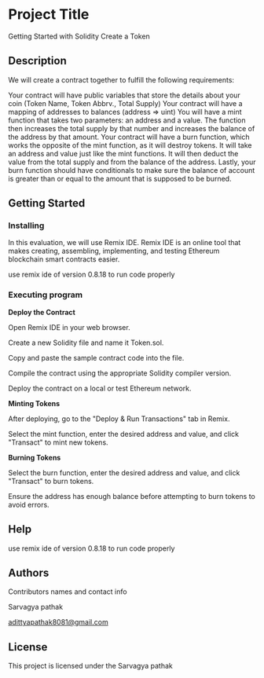 # Project Title
Getting Started with Solidity Create a Token
## Description

We will create a contract together to fulfill the following requirements:

Your contract will have public variables that store the details about your coin (Token Name, Token Abbrv., Total Supply)
Your contract will have a mapping of addresses to balances (address => uint)
You will have a mint function that takes two parameters: an address and a value. The function then increases the total supply by that number and increases the balance of the address by that amount.
Your contract will have a burn function, which works the opposite of the mint function, as it will destroy tokens. It will take an address and value just like the mint functions. It will then deduct the value from the total supply and from the balance of the address.
Lastly, your burn function should have conditionals to make sure the balance of account is greater than or equal to the amount that is supposed to be burned.

## Getting Started

### Installing

In this evaluation, we will  use Remix IDE. Remix IDE is an online tool that makes creating, assembling, implementing, and testing Ethereum blockchain smart contracts easier.

use remix ide of version 0.8.18 to run code properly

### Executing program

**Deploy the Contract**

Open Remix IDE in your web browser.

Create a new Solidity file and name it Token.sol.

Copy and paste the sample contract code into the file.

Compile the contract using the appropriate Solidity compiler version.

Deploy the contract on a local or test Ethereum network.

**Minting Tokens**

After deploying, go to the "Deploy & Run Transactions" tab in Remix.

Select the mint function, enter the desired address and value, and click "Transact" to mint new tokens.

**Burning Tokens**

Select the burn function, enter the desired address and value, and click "Transact" to burn tokens.

Ensure the address has enough balance before attempting to burn tokens to avoid errors.

## Help

use remix ide of version 0.8.18 to run code properly

## Authors

Contributors names and contact info

Sarvagya pathak 

 adittyapathak8081@gmail.com


## License

This project is licensed under the Sarvagya pathak  
